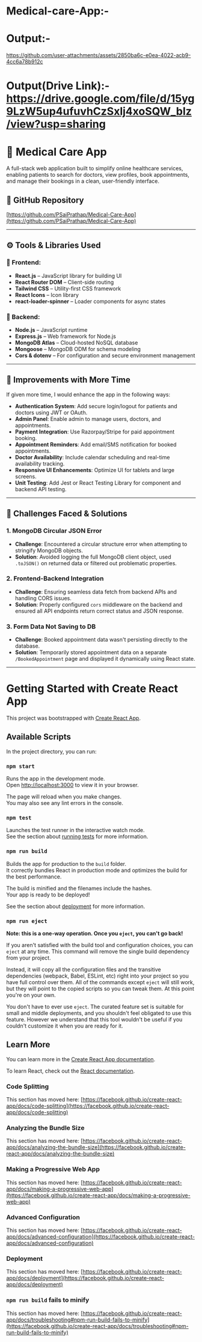 # Medical-care-App:-

# Output:-

https://github.com/user-attachments/assets/2850ba6c-e0ea-4022-acb9-4cc6a78b912c

# Output(Drive Link):- https://drive.google.com/file/d/15yg9LzW5up4ufuvhCzSxlj4xoSQW_bIz/view?usp=sharing




# 🏥 Medical Care App

A full-stack web application built to simplify online healthcare services, enabling patients to search for doctors, view profiles, book appointments, and manage their bookings in a clean, user-friendly interface.

## 🔗 GitHub Repository

[https://github.com/PSaiPrathap/Medical-Care-App](https://github.com/PSaiPrathap/Medical-Care-App)

---

## ⚙️ Tools & Libraries Used

### 🔧 Frontend:

* **React.js** – JavaScript library for building UI
* **React Router DOM** – Client-side routing
* **Tailwind CSS** – Utility-first CSS framework
* **React Icons** – Icon library
* **react-loader-spinner** – Loader components for async states

### 🔧 Backend:

* **Node.js** – JavaScript runtime
* **Express.js** – Web framework for Node.js
* **MongoDB Atlas** – Cloud-hosted NoSQL database
* **Mongoose** – MongoDB ODM for schema modeling
* **Cors & dotenv** – For configuration and secure environment management

---

## 🧠 Improvements with More Time

If given more time, I would enhance the app in the following ways:

* **Authentication System**: Add secure login/logout for patients and doctors using JWT or OAuth.
* **Admin Panel**: Enable admin to manage users, doctors, and appointments.
* **Payment Integration**: Use Razorpay/Stripe for paid appointment booking.
* **Appointment Reminders**: Add email/SMS notification for booked appointments.
* **Doctor Availability**: Include calendar scheduling and real-time availability tracking.
* **Responsive UI Enhancements**: Optimize UI for tablets and large screens.
* **Unit Testing**: Add Jest or React Testing Library for component and backend API testing.

---

## 🚧 Challenges Faced & Solutions

### 1. **MongoDB Circular JSON Error**

* **Challenge**: Encountered a circular structure error when attempting to stringify MongoDB objects.
* **Solution**: Avoided logging the full MongoDB client object, used `.toJSON()` on returned data or filtered out problematic properties.

### 2. **Frontend-Backend Integration**

* **Challenge**: Ensuring seamless data fetch from backend APIs and handling CORS issues.
* **Solution**: Properly configured `cors` middleware on the backend and ensured all API endpoints return correct status and JSON response.

### 3. **Form Data Not Saving to DB**

* **Challenge**: Booked appointment data wasn't persisting directly to the database.
* **Solution**: Temporarily stored appointment data on a separate `/BookedAppointment` page and displayed it dynamically using React state.

---



# Getting Started with Create React App

This project was bootstrapped with [Create React App](https://github.com/facebook/create-react-app).

## Available Scripts

In the project directory, you can run:

### `npm start`

Runs the app in the development mode.\
Open [http://localhost:3000](http://localhost:3000) to view it in your browser.

The page will reload when you make changes.\
You may also see any lint errors in the console.

### `npm test`

Launches the test runner in the interactive watch mode.\
See the section about [running tests](https://facebook.github.io/create-react-app/docs/running-tests) for more information.

### `npm run build`

Builds the app for production to the `build` folder.\
It correctly bundles React in production mode and optimizes the build for the best performance.

The build is minified and the filenames include the hashes.\
Your app is ready to be deployed!

See the section about [deployment](https://facebook.github.io/create-react-app/docs/deployment) for more information.

### `npm run eject`

**Note: this is a one-way operation. Once you `eject`, you can't go back!**

If you aren't satisfied with the build tool and configuration choices, you can `eject` at any time. This command will remove the single build dependency from your project.

Instead, it will copy all the configuration files and the transitive dependencies (webpack, Babel, ESLint, etc) right into your project so you have full control over them. All of the commands except `eject` will still work, but they will point to the copied scripts so you can tweak them. At this point you're on your own.

You don't have to ever use `eject`. The curated feature set is suitable for small and middle deployments, and you shouldn't feel obligated to use this feature. However we understand that this tool wouldn't be useful if you couldn't customize it when you are ready for it.

## Learn More

You can learn more in the [Create React App documentation](https://facebook.github.io/create-react-app/docs/getting-started).

To learn React, check out the [React documentation](https://reactjs.org/).

### Code Splitting

This section has moved here: [https://facebook.github.io/create-react-app/docs/code-splitting](https://facebook.github.io/create-react-app/docs/code-splitting)

### Analyzing the Bundle Size

This section has moved here: [https://facebook.github.io/create-react-app/docs/analyzing-the-bundle-size](https://facebook.github.io/create-react-app/docs/analyzing-the-bundle-size)

### Making a Progressive Web App

This section has moved here: [https://facebook.github.io/create-react-app/docs/making-a-progressive-web-app](https://facebook.github.io/create-react-app/docs/making-a-progressive-web-app)

### Advanced Configuration

This section has moved here: [https://facebook.github.io/create-react-app/docs/advanced-configuration](https://facebook.github.io/create-react-app/docs/advanced-configuration)

### Deployment

This section has moved here: [https://facebook.github.io/create-react-app/docs/deployment](https://facebook.github.io/create-react-app/docs/deployment)

### `npm run build` fails to minify

This section has moved here: [https://facebook.github.io/create-react-app/docs/troubleshooting#npm-run-build-fails-to-minify](https://facebook.github.io/create-react-app/docs/troubleshooting#npm-run-build-fails-to-minify)
